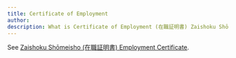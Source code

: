 ```yaml
---
title: Certificate of Employment
author:
description: What is Certificate of Employment (在職証明書) Zaishoku Shōmeisho?
---
```

See [Zaishoku Shōmeisho (在職証明書) Employment Certificate](../zaishoku-shomeisho-employment-certificate).